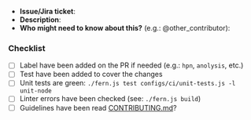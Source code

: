 

* **Issue/Jira ticket**:
* **Description**:
* **Who might need to know about this?** (e.g.: @other_contributor):

### Checklist

* [ ] Label have been added on the PR if needed (e.g.: `hpn`, `anolysis`, etc.)
* [ ] Test have been added to cover the changes
* [ ] Unit tests are green: `./fern.js test configs/ci/unit-tests.js -l unit-node`
* [ ] Linter errors have been checked (see: `./fern.js build`)
* [ ] Guidelines have been read [CONTRIBUTING.md](./CONTRIBUTING.md)?
